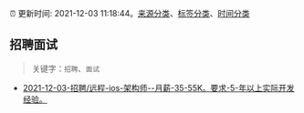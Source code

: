 :alarm_clock: 更新时间: 2021-12-03 11:18:44。[来源分类](../README.md)、[标签分类](../TAGS.md)、[时间分类](../TIMELINE.md)

## 招聘面试


> 关键字：`招聘`、`面试`



- [2021-12-03-招聘/远程-ios-架构师--月薪-35-55K。要求-5-年以上实际开发经验。](https://www.v2ex.com/t/819852) 